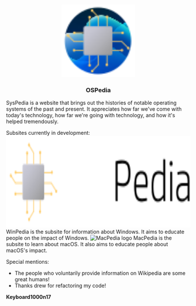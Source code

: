 <p align="center">
	<img src="./assets/global/OSPedia-favicon.svg" width="200" alt="Logo"/><br/>
</p>
<h3 align="center">OSPedia</h3>
SysPedia is a website that brings out the histories of notable operating systems of the past and present. It appreciates how far we've come with today's technology, how far we're going with technology, and how it's helped tremendously.

Subsites currently in development:  
<img src="./assets/WinPedia/Images/WinPedia-logo.svg" height="250" alt="WinPedia logo"/>
WinPedia is the subsite for information about Windows. It aims to educate people on the impact of Windows.
<img src="./assets/MacPedia/Images/MacPedia-logo.svg" height="250" alt="MacPedia logo">
MacPedia is the subsite to learn about macOS. It also aims to educate people about macOS's impact.

Special mentions:
- The people who voluntarily provide information on Wikipedia are some great humans!
- Thanks drew for refactoring my code!

**Keyboard1000n17**

